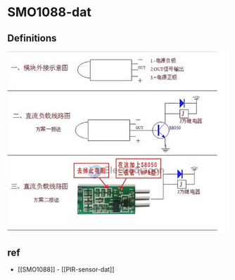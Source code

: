 
# SMO1088-dat

## Definitions 

![](2023-12-12-17-50-16.png)

## ref 

- [[SMO1088]] - [[PIR-sensor-dat]]